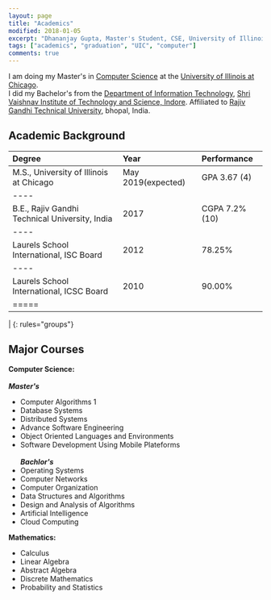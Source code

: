 ```yaml
---
layout: page
title: "Academics"
modified: 2018-01-05
excerpt: "Dhananjay Gupta, Master's Student, CSE, University of Illinois at Chicago"
tags: ["academics", "graduation", "UIC", "computer"]
comments: true
---
```


I am doing my Master's in <a href="https://www.cs.uic.edu/">Computer Science</a> at the <a href="https://www.uic.edu/">University of Illinois at Chicago</a>. <br/>
I did my Bachelor's from the <a href="http://www.svvv.edu.in/Department/DisplayDeptPage.aspx?page=gaeag&ItemID=eaaim&nInstiID=a&nDeptID=i">Department of Information Technology</a>, <a href="http://www.svits.ac.in/index.php">Shri Vaishnav Institute of Technology and Science, Indore</a>. Affiliated to <a href="https://www.rgpv.ac.in/">Rajiv Gandhi Technical University</a>, bhopal, India.

Academic Background
-------------------

| Degree                                            | Year              | Performance     |
|:--------------------------------------------------|:------------------|:----------------|
| M.S., University of Illinois at Chicago           | May 2019(expected)| GPA  3.67 (4)   |
|----
| B.E., Rajiv Gandhi  Technical University, India   | 2017              | CGPA 7.2% (10)  |
|----
| Laurels School International, ISC Board           | 2012              | 78.25%          |
|----
| Laurels School International, ICSC Board          | 2010              | 90.00%          |
|=====
|
{: rules="groups"}


Major Courses
-------------

**Computer Science:**
<br/><br/>***Master's***
- Computer Algorithms 1
- Database Systems
- Distributed Systems
- Advance Software Engineering
- Object Oriented Languages and Environments
- Software Development Using Mobile Plateforms<br/><br/>***Bachlor's***
- Operating Systems
- Computer Networks
- Computer Organization
- Data Structures and Algorithms
- Design and Analysis of Algorithms
- Artificial Intelligence
- Cloud Computing 

**Mathematics:**

- Calculus
- Linear Algebra
- Abstract Algebra
- Discrete Mathematics
- Probability and Statistics
